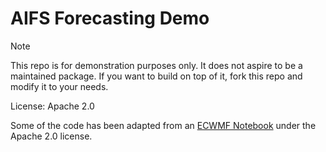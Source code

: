 # AIFS Forecasting Demo

> [!NOTE]
> This repo is for demonstration purposes only. It does not aspire to be a maintained package. If you want to build on top of it, fork this repo and modify it to your needs.

License: Apache 2.0

Some of the code has been adapted from an [ECWMF Notebook](https://huggingface.co/ecmwf/aifs-single-1.0) under the Apache 2.0 license.
